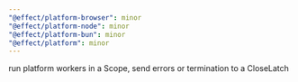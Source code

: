 ```yaml
---
"@effect/platform-browser": minor
"@effect/platform-node": minor
"@effect/platform-bun": minor
"@effect/platform": minor
---
```


run platform workers in a Scope, send errors or termination to a CloseLatch
